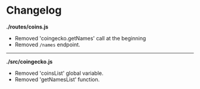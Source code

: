 # Changelog

**./routes/coins.js**
* Removed 'coingecko.getNames' call at the beginning
* Removed `/names` endpoint.

---

**./src/coingecko.js**
* Removed 'coinsList' global variable.
* Removed 'getNamesList' function.

